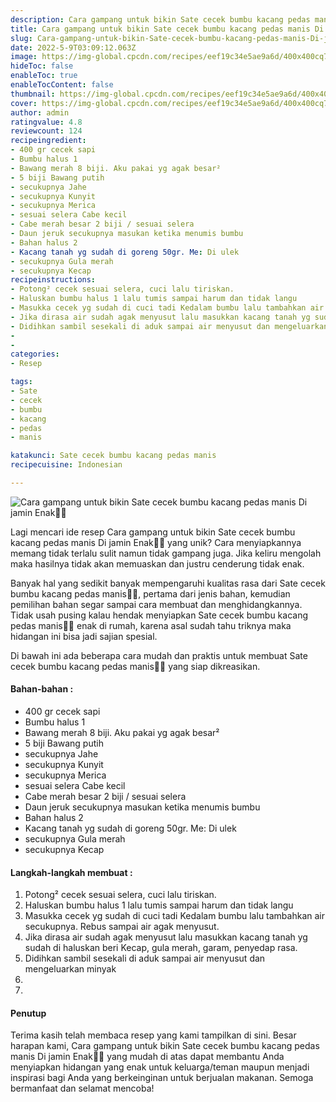 ```yaml
---
description: Cara gampang untuk bikin Sate cecek bumbu kacang pedas manis Di jamin Enak"
title: Cara gampang untuk bikin Sate cecek bumbu kacang pedas manis Di jamin Enak
slug: Cara-gampang-untuk-bikin-Sate-cecek-bumbu-kacang-pedas-manis-Di-jamin-Enak
date: 2022-5-9T03:09:12.063Z
image: https://img-global.cpcdn.com/recipes/eef19c34e5ae9a6d/400x400cq70/photo.jpg
hideToc: false
enableToc: true
enableTocContent: false
thumbnail: https://img-global.cpcdn.com/recipes/eef19c34e5ae9a6d/400x400cq70/photo.jpg
cover: https://img-global.cpcdn.com/recipes/eef19c34e5ae9a6d/400x400cq70/photo.jpg
author: admin
ratingvalue: 4.8
reviewcount: 124
recipeingredient:
- 400 gr cecek sapi
- Bumbu halus 1
- Bawang merah 8 biji. Aku pakai yg agak besar²
- 5 biji Bawang putih
- secukupnya Jahe
- secukupnya Kunyit
- secukupnya Merica
- sesuai selera Cabe kecil
- Cabe merah besar 2 biji / sesuai selera
- Daun jeruk secukupnya masukan ketika menumis bumbu
- Bahan halus 2
- Kacang tanah yg sudah di goreng 50gr. Me: Di ulek
- secukupnya Gula merah
- secukupnya Kecap
recipeinstructions:
- Potong² cecek sesuai selera, cuci lalu tiriskan.
- Haluskan bumbu halus 1 lalu tumis sampai harum dan tidak langu
- Masukka cecek yg sudah di cuci tadi Kedalam bumbu lalu tambahkan air secukupnya. Rebus sampai air agak menyusut.
- Jika dirasa air sudah agak menyusut lalu masukkan kacang tanah yg sudah di haluskan beri Kecap, gula merah, garam, penyedap rasa.
- Didihkan sambil sesekali di aduk sampai air menyusut dan mengeluarkan minyak
- 
- 
categories:
- Resep

tags:
- Sate
- cecek
- bumbu
- kacang
- pedas
- manis

katakunci: Sate cecek bumbu kacang pedas manis
recipecuisine: Indonesian

---
```


![Cara gampang untuk bikin Sate cecek bumbu kacang pedas manis Di jamin Enak👩‍🍳](https://img-global.cpcdn.com/recipes/eef19c34e5ae9a6d/400x400cq70/photo.jpg)

Lagi mencari ide resep Cara gampang untuk bikin Sate cecek bumbu kacang pedas manis Di jamin Enak👩‍🍳 yang unik? Cara menyiapkannya memang tidak terlalu sulit namun tidak gampang juga. Jika keliru mengolah maka hasilnya tidak akan memuaskan dan justru cenderung tidak enak.

Banyak hal yang sedikit banyak mempengaruhi kualitas rasa dari Sate cecek bumbu kacang pedas manis👩‍🍳, pertama dari jenis bahan, kemudian pemilihan bahan segar sampai cara membuat dan menghidangkannya. Tidak usah pusing kalau hendak menyiapkan Sate cecek bumbu kacang pedas manis👩‍🍳 enak di rumah, karena asal sudah tahu triknya maka hidangan ini bisa jadi sajian spesial.

Di bawah ini ada beberapa cara mudah dan praktis untuk membuat Sate cecek bumbu kacang pedas manis👩‍🍳 yang siap dikreasikan.

<!--inarticleads1-->

#### Bahan-bahan :

- 400 gr cecek sapi
- Bumbu halus 1
- Bawang merah 8 biji. Aku pakai yg agak besar²
- 5 biji Bawang putih
- secukupnya Jahe
- secukupnya Kunyit
- secukupnya Merica
- sesuai selera Cabe kecil
- Cabe merah besar 2 biji / sesuai selera
- Daun jeruk secukupnya masukan ketika menumis bumbu
- Bahan halus 2
- Kacang tanah yg sudah di goreng 50gr. Me: Di ulek
- secukupnya Gula merah
- secukupnya Kecap

<!--inarticleads2-->

#### Langkah-langkah membuat :

1. Potong² cecek sesuai selera, cuci lalu tiriskan.
1. Haluskan bumbu halus 1 lalu tumis sampai harum dan tidak langu
1. Masukka cecek yg sudah di cuci tadi Kedalam bumbu lalu tambahkan air secukupnya. Rebus sampai air agak menyusut.
1. Jika dirasa air sudah agak menyusut lalu masukkan kacang tanah yg sudah di haluskan beri Kecap, gula merah, garam, penyedap rasa.
1. Didihkan sambil sesekali di aduk sampai air menyusut dan mengeluarkan minyak
1. 
1. 

#### Penutup

Terima kasih telah membaca resep yang kami tampilkan di sini. Besar harapan kami, Cara gampang untuk bikin Sate cecek bumbu kacang pedas manis Di jamin Enak👩‍🍳 yang mudah di atas dapat membantu Anda menyiapkan hidangan yang enak untuk keluarga/teman maupun menjadi inspirasi bagi Anda yang berkeinginan untuk berjualan makanan. Semoga bermanfaat dan selamat mencoba!